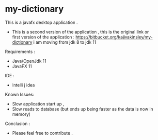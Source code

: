 # my-dictionary
This is a javafx desktop application . 

+ This is a second version  of the application , this is the original link or  first version of the application : https://bitbucket.org/kajivakinsley/my-dictionary
i am moving from jdk 8 to jdk 11 

Requirements :
+ Java/OpenJdk 11
+ JavaFX 11

IDE :
+ Intelli j idea

Known Issues:
+ Slow application start up , 
+ Slow reads to database (but ends up being faster as the data is now in memory)

Conclusion :
+ Please feel free to contribute .
